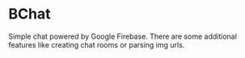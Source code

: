 # BChat

Simple chat powered by Google Firebase. There are some additional features like creating chat rooms or parsing img urls.
